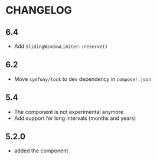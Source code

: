 CHANGELOG
=========

6.4
---

 * Add `SlidingWindowLimiter::reserve()`

6.2
---

 * Move `symfony/lock` to dev dependency in `composer.json`

5.4
---

 * The component is not experimental anymore
 * Add support for long intervals (months and years)

5.2.0
-----

 * added the component
